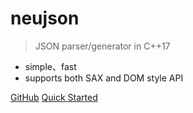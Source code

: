 # neujson

> JSON parser/generator in C++17

- simple、fast
- supports both SAX and DOM style API

[GitHub](https://github.com/hominsu/neujson)
[Quick Started](/README)
